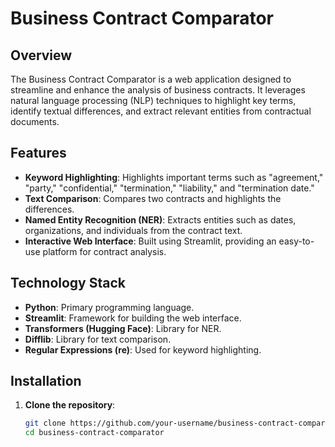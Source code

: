 # Business Contract Comparator

## Overview
The Business Contract Comparator is a web application designed to streamline and enhance the analysis of business contracts. It leverages natural language processing (NLP) techniques to highlight key terms, identify textual differences, and extract relevant entities from contractual documents.

## Features
- **Keyword Highlighting**: Highlights important terms such as "agreement," "party," "confidential," "termination," "liability," and "termination date."
- **Text Comparison**: Compares two contracts and highlights the differences.
- **Named Entity Recognition (NER)**: Extracts entities such as dates, organizations, and individuals from the contract text.
- **Interactive Web Interface**: Built using Streamlit, providing an easy-to-use platform for contract analysis.

## Technology Stack
- **Python**: Primary programming language.
- **Streamlit**: Framework for building the web interface.
- **Transformers (Hugging Face)**: Library for NER.
- **Difflib**: Library for text comparison.
- **Regular Expressions (re)**: Used for keyword highlighting.

## Installation

1. **Clone the repository**:
   ```sh
   git clone https://github.com/your-username/business-contract-comparator.git
   cd business-contract-comparator
